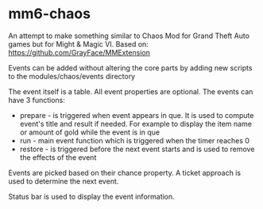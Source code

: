 # mm6-chaos

An attempt to make something similar to Chaos Mod for Grand Theft Auto games but for Might & Magic VI. Based on: https://github.com/GrayFace/MMExtension

Events can be added without altering the core parts by adding new scripts to the modules/chaos/events directory

The event itself is a table.
All event properties are optional.
The events can have 3 functions:

  * prepare - is triggered when event appears in que. It is used to compute event's title and result if needed. For example to display the item name or amount of gold while the event is in que
  * run - main event function which is triggered when the timer reaches 0
  * restore - is triggered before the next event starts and is used to remove the effects of the event

Events are picked based on their chance property. A ticket approach is used to determine the next event.

Status bar is used to display the event information.
